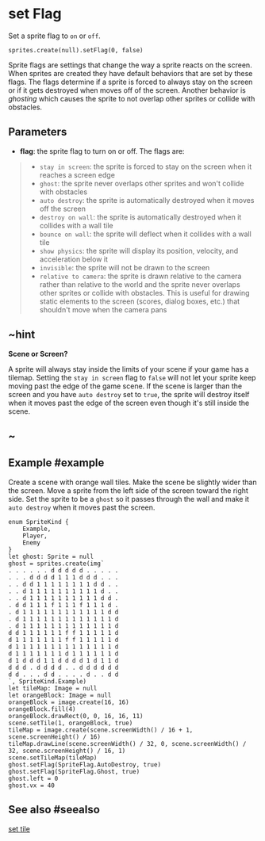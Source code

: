 # set Flag

Set a sprite flag to ``on`` or ``off``.

```sig
sprites.create(null).setFlag(0, false)
```

Sprite flags are settings that change the way a sprite reacts on the screen. When sprites are created they have default behaviors that are set by these flags. The flags determine if a sprite is forced to always stay on the screen or if it gets destroyed when moves off of the screen. Another behavior is _ghosting_ which causes the sprite to not overlap other sprites or collide with obstacles.

## Parameters

* **flag**: the sprite flag to turn on or off. The flags are:
>* ``stay in screen``: the sprite is forced to stay on the screen when it reaches a screen edge
>* ``ghost``: the sprite never overlaps other sprites and won't collide with obstacles
>* ``auto destroy``: the sprite is automatically destroyed when it moves off the screen
>* ``destroy on wall``: the sprite is automatically destroyed when it collides with a wall tile
>* ``bounce on wall``: the sprite will deflect when it collides with a wall tile
>* ``show physics``: the sprite will display its position, velocity, and acceleration below it
>* ``invisible``: the sprite will not be drawn to the screen
>* ``relative to camera``: the sprite is drawn relative to the camera rather than relative to the world and the sprite never overlaps other sprites or collide with obstacles. This is useful for drawing static elements to the screen (scores, dialog boxes, etc.) that shouldn't move when the camera pans

## ~hint

**Scene or Screen?**

A sprite will always stay inside the limits of your scene if your game has a tilemap. Setting the ``stay in screen`` flag to `false` will not let your sprite keep moving past the edge of the game scene. If the scene is larger than the screen and you have ``auto destroy`` set to `true`, the sprite will destroy itself when it moves past the edge of the screen even though it's still inside the scene.

## ~

## Example #example

Create a scene with orange wall tiles. Make the scene be slightly wider than the screen. Move a sprite from the left side of the screen toward the right side. Set the sprite to be a ``ghost`` so it passes through the wall and make it ``auto destroy`` when it moves past the screen.

```blocks
enum SpriteKind {
    Example,
    Player,
    Enemy
}
let ghost: Sprite = null
ghost = sprites.create(img`
. . . . . . d d d d d . . . . .
. . . d d d d 1 1 1 d d d . . .
. . d d 1 1 1 1 1 1 1 1 d d . .
. . d 1 1 1 1 1 1 1 1 1 1 d . .
. . d 1 1 1 1 1 1 1 1 1 1 d d .
. d d 1 1 1 f 1 1 1 f 1 1 1 d .
. d 1 1 1 1 1 1 1 1 1 1 1 1 d d
. d 1 1 1 1 1 1 1 1 1 1 1 1 1 d
. d 1 1 1 1 1 1 1 1 1 1 1 1 1 d
d d 1 1 1 1 1 1 f f 1 1 1 1 1 d
d 1 1 1 1 1 1 1 f f 1 1 1 1 1 d
d 1 1 1 1 1 1 1 1 1 1 1 1 1 1 d
d 1 1 1 1 1 1 1 d 1 1 1 1 1 1 d
d 1 d d d 1 1 d d d d 1 d 1 1 d
d d d . d d d d . . d d d d d d
d d . . . d d . . . . d . . d d
`, SpriteKind.Example)
let tileMap: Image = null
let orangeBlock: Image = null
orangeBlock = image.create(16, 16)
orangeBlock.fill(4)
orangeBlock.drawRect(0, 0, 16, 16, 11)
scene.setTile(1, orangeBlock, true)
tileMap = image.create(scene.screenWidth() / 16 + 1, scene.screenHeight() / 16)
tileMap.drawLine(scene.screenWidth() / 32, 0, scene.screenWidth() / 32, scene.screenHeight() / 16, 1)
scene.setTileMap(tileMap)
ghost.setFlag(SpriteFlag.AutoDestroy, true)
ghost.setFlag(SpriteFlag.Ghost, true)
ghost.left = 0
ghost.vx = 40
```

## See also #seealso

[set tile](/reference/scene/set-tile)
